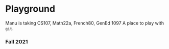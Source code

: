 # Playground

Manu is taking CS107, Math22a, French80, GenEd 1097
A place to play with `git`.

### Fall 2021
